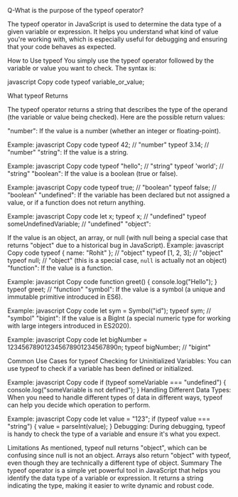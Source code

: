 Q-What is the purpose of the typeof operator?

The typeof operator in JavaScript is used to determine the data type of a given variable or expression. It helps you understand what kind of value you're working with, which is especially useful for debugging and ensuring that your code behaves as expected.

How to Use typeof
You simply use the typeof operator followed by the variable or value you want to check. The syntax is:

javascript
Copy code
typeof variable_or_value;

What typeof Returns

The typeof operator returns a string that describes the type of the operand (the variable or value being checked). Here are the possible return values:

"number": If the value is a number (whether an integer or floating-point).

Example:
javascript
Copy code
typeof 42; // "number"
typeof 3.14; // "number"
"string": If the value is a string.

Example:
javascript
Copy code
typeof "hello"; // "string"
typeof 'world'; // "string"
"boolean": If the value is a boolean (true or false).

Example:
javascript
Copy code
typeof true; // "boolean"
typeof false; // "boolean"
"undefined": If the variable has been declared but not assigned a value, or if a function does not return anything.

Example:
javascript
Copy code
let x;
typeof x; // "undefined"
typeof someUndefinedVariable; // "undefined"
"object":

If the value is an object, an array, or null (with null being a special case that returns "object" due to a historical bug in JavaScript).
Example:
javascript
Copy code
typeof { name: "Rohit" }; // "object"
typeof [1, 2, 3]; // "object"
typeof null; // "object" (this is a special case, `null` is actually not an object)
"function": If the value is a function.

Example:
javascript
Copy code
function greet() {
  console.log("Hello");
}
typeof greet; // "function"
"symbol": If the value is a symbol (a unique and immutable primitive introduced in ES6).

Example:
javascript
Copy code
let sym = Symbol("id");
typeof sym; // "symbol"
"bigint": If the value is a BigInt (a special numeric type for working with large integers introduced in ES2020).

Example:
javascript
Copy code
let bigNumber = 123456789012345678901234567890n;
typeof bigNumber; // "bigint"


Common Use Cases for typeof
Checking for Uninitialized Variables: You can use typeof to check if a variable has been defined or initialized.

Example:
javascript
Copy code
if (typeof someVariable === "undefined") {
  console.log("someVariable is not defined");
}
Handling Different Data Types: When you need to handle different types of data in different ways, typeof can help you decide which operation to perform.

Example:
javascript
Copy code
let value = "123";
if (typeof value === "string") {
  value = parseInt(value);
}
Debugging: During debugging, typeof is handy to check the type of a variable and ensure it's what you expect.

Limitations
As mentioned, typeof null returns "object", which can be confusing since null is not an object.
Arrays also return "object" with typeof, even though they are technically a different type of object.
Summary
The typeof operator is a simple yet powerful tool in JavaScript that helps you identify the data type of a variable or expression. It returns a string indicating the type, making it easier to write dynamic and robust code.